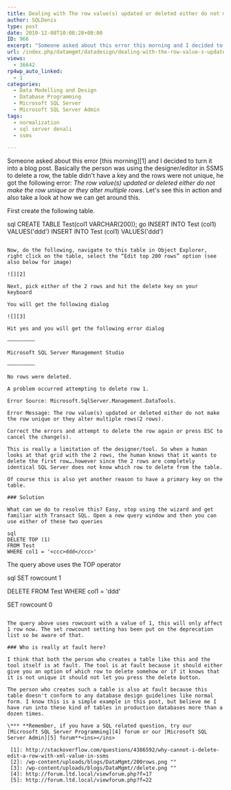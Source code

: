 ```yaml
---
title: Dealing with The row value(s) updated or deleted either do not make the row unique or they alter multiple rows errors
author: SQLDenis
type: post
date: 2010-12-08T10:08:28+00:00
ID: 966
excerpt: "Someone asked about this error this morning and I decided to turn it into a blog post. Basically the person was using the designer/editor in SSMS to delete a row, the table didn't have a key and the rows were not unique, he got the following error: The&hellip;"
url: /index.php/datamgmt/datadesign/dealing-with-the-row-value-s-updated-or/
views:
  - 36642
rp4wp_auto_linked:
  - 1
categories:
  - Data Modelling and Design
  - Database Programming
  - Microsoft SQL Server
  - Microsoft SQL Server Admin
tags:
  - normalization
  - sql server denali
  - ssms

---
```

Someone asked about this error [this morning][1] and I decided to turn it into a blog post. Basically the person was using the designer/editor in SSMS to delete a row, the table didn't have a key and the rows were not unique, he got the following error: _The row value(s) updated or deleted either do not make the row unique or they alter multiple rows_. Let's see this in action and also take a look at how we can get around this.

First create the following table.

sql
CREATE TABLE Test(col1 VARCHAR(200));
go
INSERT INTO Test (col1) VALUES('<ccc>ddd</ccc>')
INSERT INTO Test (col1) VALUES('<ccc>ddd</ccc>')
```

Now, do the following, navigate to this table in Object Explorer, right click on the table, select the “Edit top 200 rows” option (see also below for image)

![][2]

Next, pick either of the 2 rows and hit the delete key on your keyboard
  
You will get the following dialog
  
![][3]

Hit yes and you will get the following error dialog

—————————
  
Microsoft SQL Server Management Studio
  
—————————
  
No rows were deleted.

A problem occurred attempting to delete row 1.
  
Error Source: Microsoft.SqlServer.Management.DataTools.
  
Error Message: The row value(s) updated or deleted either do not make the row unique or they alter multiple rows(2 rows).

Correct the errors and attempt to delete the row again or press ESC to cancel the change(s).

This is really a limitation of the designer/tool. So when a human looks at that grid with the 2 rows, the human knows that it wants to delete the first row….however since the 2 rows are completely identical SQL Server does not know which row to delete from the table.

Of course this is also yet another reason to have a primary key on the table.

### Solution

What can we do to resolve this? Easy, stop using the wizard and get familiar with Transact SQL. Open a new query window and then you can use either of these two queries

sql
DELETE TOP (1)
FROM Test
WHERE col1 = '<ccc>ddd</ccc>'
```
The query above uses the TOP operator

sql
SET rowcount 1
   
DELETE
FROM Test
WHERE col1 = '<ccc>ddd</ccc>'
   
SET rowcount 0
```

The query above uses rowcount with a value of 1, this will only affect 1 row now. The set rowcount setting has been put on the deprecation list so be aware of that.

### Who is really at fault here?

I think that both the person who creates a table like this and the tool itself is at fault. The tool is at fault because it should either give you an option of which row to delete somehow or if it knows that it is not unique it should not let you press the delete button.

The person who creates such a table is also at fault because this table doesn't conform to any database design guidelines like normal form. I know this is a simple example in this post, but believe me I have run into these kind of tables in production databases more than a dozen times. 

\*** **Remember, if you have a SQL related question, try our [Microsoft SQL Server Programming][4] forum or our [Microsoft SQL Server Admin][5] forum**<ins></ins>

 [1]: http://stackoverflow.com/questions/4386592/why-cannot-i-delete-edit-a-row-with-xml-value-in-ssms
 [2]: /wp-content/uploads/blogs/DataMgmt/200rows.png ""
 [3]: /wp-content/uploads/blogs/DataMgmt//delete.png ""
 [4]: http://forum.ltd.local/viewforum.php?f=17
 [5]: http://forum.ltd.local/viewforum.php?f=22